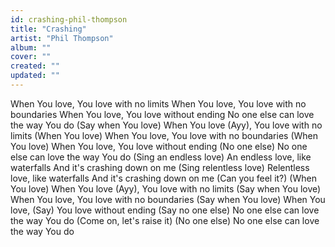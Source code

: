 ```yaml
---
id: crashing-phil-thompson
title: "Crashing"
artist: "Phil Thompson"
album: ""
cover: ""
created: ""
updated: ""
---
```


When You love, You love with no limits
When You love, You love with no boundaries
When You love, You love without ending
No one else can love the way You do
(Say when You love) When You love (Ayy), You love with no limits
(When You love) When You love, You love with no boundaries
(When You love) When You love, You love without ending
(No one else) No one else can love the way You do
(Sing an endless love)
An endless love, like waterfalls
And it's crashing down on me
(Sing relentless love)
Relentless love, like waterfalls
And it's crashing down on me
(Can you feel it?)
(When You love) When You love (Ayy), You love with no limits
(Say when You love) When You love, You love with no boundaries
(Say when You love) When You love, (Say) You love without ending
(Say no one else) No one else can love the way You do
(Come on, let's raise it)
(No one else) No one else can love the way You do